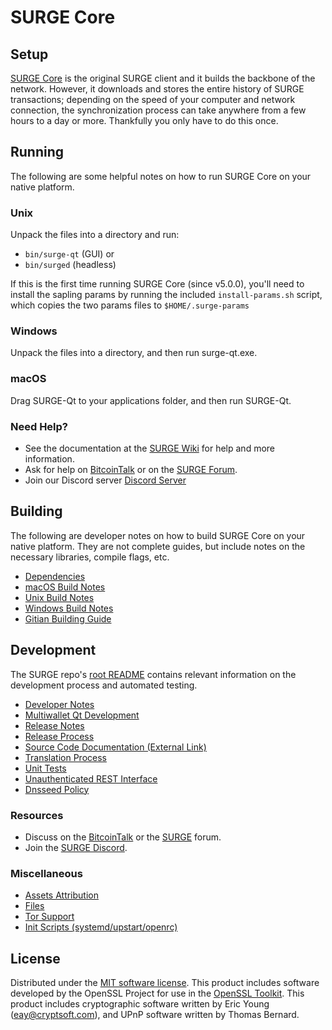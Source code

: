 SURGE Core
=============

Setup
---------------------
[SURGE Core](http://surge.org/wallet) is the original SURGE client and it builds the backbone of the network. However, it downloads and stores the entire history of SURGE transactions; depending on the speed of your computer and network connection, the synchronization process can take anywhere from a few hours to a day or more. Thankfully you only have to do this once.

Running
---------------------
The following are some helpful notes on how to run SURGE Core on your native platform.

### Unix

Unpack the files into a directory and run:

- `bin/surge-qt` (GUI) or
- `bin/surged` (headless)

If this is the first time running SURGE Core (since v5.0.0), you'll need to install the sapling params by running the included `install-params.sh` script, which copies the two params files to `$HOME/.surge-params`

### Windows

Unpack the files into a directory, and then run surge-qt.exe.

### macOS

Drag SURGE-Qt to your applications folder, and then run SURGE-Qt.

### Need Help?

* See the documentation at the [SURGE Wiki](https://github.com/Surge/surge-official-coin/wiki)
for help and more information.
* Ask for help on [BitcoinTalk](https://bitcointalk.org/index.php?topic=1262920.0) or on the [SURGE Forum](http://forum.surge.org/).
* Join our Discord server [Discord Server](https://discord.surgeofficial.uk)

Building
---------------------
The following are developer notes on how to build SURGE Core on your native platform. They are not complete guides, but include notes on the necessary libraries, compile flags, etc.

- [Dependencies](dependencies.md)
- [macOS Build Notes](build-osx.md)
- [Unix Build Notes](build-unix.md)
- [Windows Build Notes](build-windows.md)
- [Gitian Building Guide](gitian-building.md)

Development
---------------------
The SURGE repo's [root README](/README.md) contains relevant information on the development process and automated testing.

- [Developer Notes](developer-notes.md)
- [Multiwallet Qt Development](multiwallet-qt.md)
- [Release Notes](release-notes.md)
- [Release Process](release-process.md)
- [Source Code Documentation (External Link)](https://www.surgeofficial.uk/surge/doxygen/)
- [Translation Process](translation_process.md)
- [Unit Tests](unit-tests.md)
- [Unauthenticated REST Interface](REST-interface.md)
- [Dnsseed Policy](dnsseed-policy.md)

### Resources
* Discuss on the [BitcoinTalk](https://bitcointalk.org/index.php?topic=1262920.0) or the [SURGE](http://forum.surge.org/) forum.
* Join the [SURGE Discord](https://discord.surgeofficial.uk).

### Miscellaneous
- [Assets Attribution](assets-attribution.md)
- [Files](files.md)
- [Tor Support](tor.md)
- [Init Scripts (systemd/upstart/openrc)](init.md)

License
---------------------
Distributed under the [MIT software license](/COPYING).
This product includes software developed by the OpenSSL Project for use in the [OpenSSL Toolkit](https://www.openssl.org/). This product includes
cryptographic software written by Eric Young ([eay@cryptsoft.com](mailto:eay@cryptsoft.com)), and UPnP software written by Thomas Bernard.
